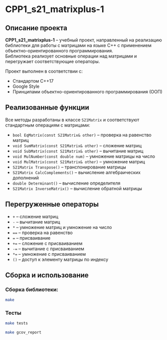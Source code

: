 # CPP1_s21_matrixplus-1

## Описание проекта
**CPP1_s21_matrixplus-1** – учебный проект, направленный на реализацию библиотеки для работы с матрицами на языке C++ с применением объектно-ориентированного программирования.  
Библиотека реализует основные операции над матрицами и перегружает соответствующие операторы.  

Проект выполнен в соответствии с:
- Стандартом C++17
- Google Style
- Принципами объектно-ориентированного программирования (ООП)

## Реализованные функции
Все методы разработаны в классе `S21Matrix` и соответствуют стандартным операциям с матрицами:

- `bool EqMatrix(const S21Matrix& other)` – проверка на равенство матриц
- `void SumMatrix(const S21Matrix& other)` – сложение матриц
- `void SubMatrix(const S21Matrix& other)` – вычитание матриц
- `void MulNumber(const double num)` – умножение матрицы на число
- `void MulMatrix(const S21Matrix& other)` – умножение матриц
- `S21Matrix Transpose()` – транспонирование матрицы
- `S21Matrix CalcComplements()` – вычисление алгебраических дополнений
- `double Determinant()` – вычисление определителя
- `S21Matrix InverseMatrix()` – вычисление обратной матрицы

## Перегруженные операторы
- `+` – сложение матриц  
- `-` – вычитание матриц  
- `*` – умножение матриц и умножение на число  
- `==` – проверка на равенство  
- `=` – присваивание  
- `+=` – сложение с присваиванием  
- `-=` – вычитание с присваиванием  
- `*=` – умножение с присваиванием  
- `()` – доступ к элементу матрицы по индексу  

## Сборка и использование
### Сборка библиотеки:
```sh
make
```
### Тесты
```sh
make tests
```

```sh
make gcov_report
```
